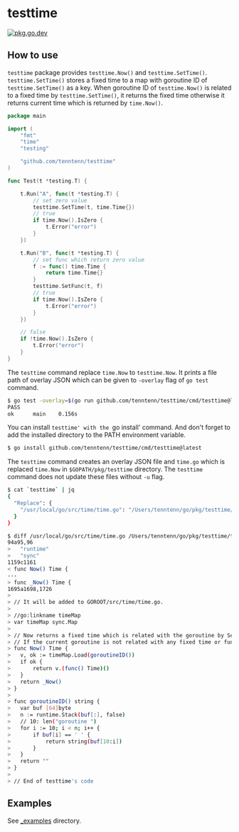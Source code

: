 # testtime

[![pkg.go.dev][gopkg-badge]][gopkg]

## How to use

`testtime` package provides `testtime.Now()` and `testtime.SetTime()`.
`testtime.SetTime()` stores a fixed time to a map with goroutine ID  of `testtime.SetTime()` as a key.
When goroutine ID of `testtime.Now()` is related to a fixed time by `testtime.SetTime()`, it returns the fixed time otherwise it returns current time which is returned by `time.Now()`.

```go
package main

import (
	"fmt"
	"time"
	"testing"

	"github.com/tenntenn/testtime"
)

func Test(t *testing.T) {

	t.Run("A", func(t *testing.T) {
		// set zero value
		testtime.SetTime(t, time.Time{})
		// true
		if time.Now().IsZero {
			t.Error("error")
		}
	})

	t.Run("B", func(t *testing.T) {
		// set func which return zero value
		f := func() time.Time {
			return time.Time{}
		}
		testtime.SetFunc(t, f)
		// true
		if time.Now().IsZero {
			t.Error("error")
		}
	})

	// false
	if !time.Now().IsZero {
		t.Error("error")
	}
}
```

The `testtime` command replace `time.Now` to `testtime.Now`.
It prints a file path of overlay JSON which can be given to `-overlay` flag of `go test` command.

```sh
$ go test -overlay=$(go run github.com/tenntenn/testtime/cmd/testtime@latest)
PASS
ok  	main	0.156s
```

You can install `testtime' with the `go install' command.
And don't forget to add the installed directory to the PATH environment variable.

```sh
$ go install github.com/tenntenn/testtime/cmd/testtime@latest
```

The `testtime` command creates an overlay JSON file and `time.go` which is replaced `time.Now` in `$GOPATH/pkg/testtime` directory. The `testtime` command does not update these files without `-u` flag.

```sh
$ cat `testtime` | jq
{
  "Replace": {
    "/usr/local/go/src/time/time.go": "/Users/tenntenn/go/pkg/testtime/time_go1.23.1.go"
  }
}

$ diff /usr/local/go/src/time/time.go /Users/tenntenn/go/pkg/testtime/time_go1.23.1.go
94a95,96
> 	"runtime"
> 	"sync"
1159c1161
< func Now() Time {
---
> func _Now() Time {
1695a1698,1726
> 
> // It will be added to GOROOT/src/time/time.go.
> 
> //go:linkname timeMap
> var timeMap sync.Map
> 
> // Now returns a fixed time which is related with the goroutine by SetTime or SetFunc.
> // If the current goroutine is not related with any fixed time or function, Now calls time.Now and returns its returned value.
> func Now() Time {
> 	v, ok := timeMap.Load(goroutineID())
> 	if ok {
> 		return v.(func() Time)()
> 	}
> 	return _Now()
> }
> 
> func goroutineID() string {
> 	var buf [64]byte
> 	n := runtime.Stack(buf[:], false)
> 	// 10: len("goroutine ")
> 	for i := 10; i < n; i++ {
> 		if buf[i] == ' ' {
> 			return string(buf[10:i])
> 		}
> 	}
> 	return ""
> }
> 
> // End of testtime's code
```

## Examples

See [_examples](./_examples) directory.

<!-- links -->
[gopkg]: https://pkg.go.dev/github.com/tenntenn/testtime
[gopkg-badge]: https://pkg.go.dev/badge/github.com/tenntenn/testtime?status.svg
